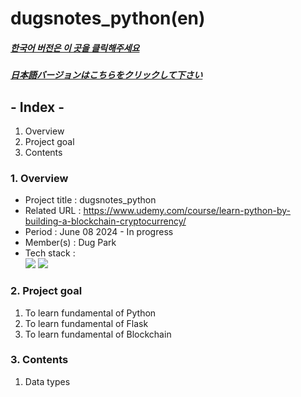 # dugsnotes_python(en)

##### [한국어 버전은 이 곳을 클릭해주세요](README.md)

##### [日本語バージョンはこちらをクリックして下さい](README_JP.md)

## - Index -

1. Overview
2. Project goal
3. Contents
   </br>

### 1. Overview

- Project title : dugsnotes_python
- Related URL : https://www.udemy.com/course/learn-python-by-building-a-blockchain-cryptocurrency/
- Period : June 08 2024 - In progress
- Member(s) : Dug Park
- Tech stack : </br>
  <img src="https://img.shields.io/badge/python-3776AB?style=for-the-badge&logo=python&logoColor=white">
  <img src="https://img.shields.io/badge/flask-000000?style=for-the-badge&logo=flask&logoColor=white">
  </br>

### 2. Project goal

1. To learn fundamental of Python
2. To learn fundamental of Flask
3. To learn fundamental of Blockchain
   </br>

### 3. Contents

1. Data types
   </br>

